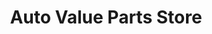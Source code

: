 ---
title: "Auto Value Parts Store"
url: /erie/auto-value-parts-store-west-26th-street/
shop: car parts
---
